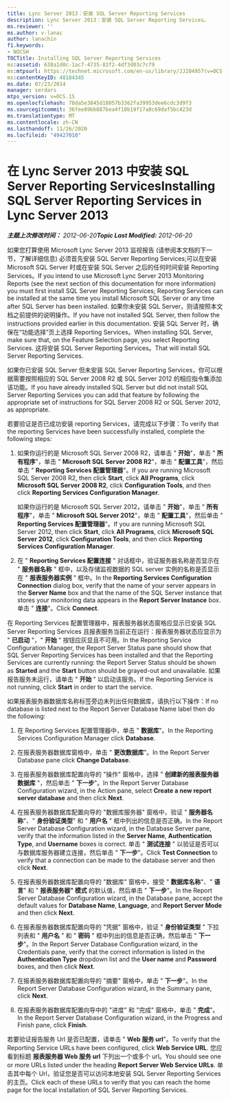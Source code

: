 ```yaml
---
title: Lync Server 2013：安装 SQL Server Reporting Services
description: Lync Server 2013：安装 SQL Server Reporting Services。
ms.reviewer: ''
ms.author: v-lanac
author: lanachin
f1.keywords:
- NOCSH
TOCTitle: Installing SQL Server Reporting Services
ms:assetid: 638a1d0c-1ac7-4735-83f2-4df3d03c7cf9
ms:mtpsurl: https://technet.microsoft.com/en-us/library/JJ204957(v=OCS.15)
ms:contentKeyID: 48184345
ms.date: 07/23/2014
manager: serdars
mtps_version: v=OCS.15
ms.openlocfilehash: 70da5e3845d18057b3362fa39953dee6cdc3d9f3
ms.sourcegitcommit: 36fee89bb887bea4f18b19f17a8c69daf5bc423d
ms.translationtype: MT
ms.contentlocale: zh-CN
ms.lasthandoff: 11/26/2020
ms.locfileid: "49427010"
---
```

# <a name="installing-sql-server-reporting-services-in-lync-server-2013"></a><span data-ttu-id="240f4-103">在 Lync Server 2013 中安装 SQL Server Reporting Services</span><span class="sxs-lookup"><span data-stu-id="240f4-103">Installing SQL Server Reporting Services in Lync Server 2013</span></span>

<div data-xmlns="http://www.w3.org/1999/xhtml">

<div class="topic" data-xmlns="http://www.w3.org/1999/xhtml" data-msxsl="urn:schemas-microsoft-com:xslt" data-cs="https://msdn.microsoft.com/">

<div data-asp="https://msdn2.microsoft.com/asp">



</div>

<div id="mainSection">

<div id="mainBody"><span data-ttu-id="240f4-104">

<span> </span></span><span class="sxs-lookup"><span data-stu-id="240f4-104">

<span> </span></span></span>

<span data-ttu-id="240f4-105">_**主题上次修改时间：** 2012-06-20_</span><span class="sxs-lookup"><span data-stu-id="240f4-105">_**Topic Last Modified:** 2012-06-20_</span></span>

<span data-ttu-id="240f4-106">如果您打算使用 Microsoft Lync Server 2013 监视报告 (请参阅本文档的下一节，了解详细信息) 必须首先安装 SQL Server Reporting Services;可以在安装 Microsoft SQL Server 时或在安装 SQL Server 之后的任何时间安装 Reporting Services。</span><span class="sxs-lookup"><span data-stu-id="240f4-106">If you intend to use Microsoft Lync Server 2013 Monitoring Reports (see the next section of this documentation for more information) you must first install SQL Server Reporting Services; Reporting Services can be installed at the same time you install Microsoft SQL Server or any time after SQL Server has been installed.</span></span> <span data-ttu-id="240f4-107">如果你未安装 SQL Server，则请按照本文档之前提供的说明操作。</span><span class="sxs-lookup"><span data-stu-id="240f4-107">If you have not installed SQL Server, then follow the instructions provided earlier in this documentation.</span></span> <span data-ttu-id="240f4-108">安装 SQL Server 时，确保在“功能选择”页上选择 Reporting Services。</span><span class="sxs-lookup"><span data-stu-id="240f4-108">When installing SQL Server, make sure that, on the Feature Selection page, you select Reporting Services.</span></span> <span data-ttu-id="240f4-109">这将安装 SQL Server Reporting Services。</span><span class="sxs-lookup"><span data-stu-id="240f4-109">That will install SQL Server Reporting Services.</span></span>

<span data-ttu-id="240f4-110">如果你已安装 SQL Server 但未安装 SQL Server Reporting Services，你可以根据需要按照相应的 SQL Server 2008 R2 或 SQL Server 2012 的相应指令集添加该功能。</span><span class="sxs-lookup"><span data-stu-id="240f4-110">If you have already installed SQL Server but did not install SQL Server Reporting Services you can add that feature by following the appropriate set of instructions for SQL Server 2008 R2 or SQL Server 2012, as appropriate.</span></span>

<span data-ttu-id="240f4-111">若要验证是否已成功安装 reporting Services，请完成以下步骤：</span><span class="sxs-lookup"><span data-stu-id="240f4-111">To verify that the reporting Services have been successfully installed, complete the following steps:</span></span>

1.  <span data-ttu-id="240f4-112">如果你运行的是 Microsoft SQL Server 2008 R2，请单击 " **开始**"，单击 " **所有程序**"，单击 " **Microsoft SQL Server 2008 R2**"，单击 " **配置工具**"，然后单击 " **Reporting Services 配置管理器**"。</span><span class="sxs-lookup"><span data-stu-id="240f4-112">If you are running Microsoft SQL Server 2008 R2, then click **Start**, click **All Programs**, click **Microsoft SQL Server 2008 R2**, click **Configuration Tools**, and then click **Reporting Services Configuration Manager**.</span></span>
    
    <span data-ttu-id="240f4-113">如果你运行的是 Microsoft SQL Server 2012，请单击 " **开始**"，单击 " **所有程序**"，单击 " **Microsoft SQL Server 2012**"，单击 " **配置工具**"，然后单击 " **Reporting Services 配置管理器**"。</span><span class="sxs-lookup"><span data-stu-id="240f4-113">If you are running Microsoft SQL Server 2012, then click **Start**, click **All Programs**, click **Microsoft SQL Server 2012**, click **Configuration Tools**, and then click **Reporting Services Configuration Manager**.</span></span>

2.  <span data-ttu-id="240f4-114">在 " **Reporting Services 配置连接** " 对话框中，验证服务器名称是否显示在 " **服务器名称** " 框中，以及存储监视数据的 SQL server 实例的名称是否显示在 " **报表服务器实例** " 框中。</span><span class="sxs-lookup"><span data-stu-id="240f4-114">In the **Reporting Services Configuration Connection** dialog box, verify that the name of your server appears in the **Server Name** box and that the name of the SQL Server instance that stores your monitoring data appears in the **Report Server Instance** box.</span></span> <span data-ttu-id="240f4-115">单击 " **连接**"。</span><span class="sxs-lookup"><span data-stu-id="240f4-115">Click **Connect**.</span></span>

<span data-ttu-id="240f4-116">在 Reporting Services 配置管理器中，报表服务器状态窗格应显示已安装 SQL Server Reporting Services 且报表服务当前正在运行：报表服务器状态应显示为 " **已启动** "，" **开始** " 按钮应灰显且不可用。</span><span class="sxs-lookup"><span data-stu-id="240f4-116">In the Reporting Service Configuration Manager, the Report Server Status pane should show that SQL Server Reporting Services has been installed and that the Reporting Services are currently running: the Report Server Status should be shown as **Started** and the **Start** button should be grayed-out and unavailable.</span></span> <span data-ttu-id="240f4-117">如果报告服务未运行，请单击 " **开始** " 以启动该服务。</span><span class="sxs-lookup"><span data-stu-id="240f4-117">If the Reporting Service is not running, click **Start** in order to start the service.</span></span>

<span data-ttu-id="240f4-118">如果报表服务器数据库名称标签旁边未列出任何数据库，请执行以下操作：</span><span class="sxs-lookup"><span data-stu-id="240f4-118">If no database is listed next to the Report Server Database Name label then do the following:</span></span>

1.  <span data-ttu-id="240f4-119">在 Reporting Services 配置管理器中，单击 " **数据库**"。</span><span class="sxs-lookup"><span data-stu-id="240f4-119">In the Reporting Services Configuration Manager click **Database**.</span></span>

2.  <span data-ttu-id="240f4-120">在报表服务器数据库窗格中，单击 " **更改数据库**"。</span><span class="sxs-lookup"><span data-stu-id="240f4-120">In the Report Server Database pane click **Change Database**.</span></span>

3.  <span data-ttu-id="240f4-121">在报表服务器数据库配置向导的 "操作" 窗格中，选择 " **创建新的报表服务器数据库** "，然后单击 " **下一步**"。</span><span class="sxs-lookup"><span data-stu-id="240f4-121">In the Report Server Database Configuration wizard, in the Action pane, select **Create a new report server database** and then click **Next**.</span></span>

4.  <span data-ttu-id="240f4-122">在报表服务器数据库配置向导的 "数据库服务器" 窗格中，验证 " **服务器名称**"、" **身份验证类型**" 和 " **用户名** " 框中列出的信息是否正确。</span><span class="sxs-lookup"><span data-stu-id="240f4-122">In the Report Server Database Configuration wizard, in the Database Server pane, verify that the information listed in the **Server Name**, **Authentication Type**, and **Username** boxes is correct.</span></span> <span data-ttu-id="240f4-123">单击 " **测试连接** " 以验证是否可以与数据库服务器建立连接，然后单击 " **下一步**"。</span><span class="sxs-lookup"><span data-stu-id="240f4-123">Click **Test Connection** to verify that a connection can be made to the database server and then click **Next**.</span></span>

5.  <span data-ttu-id="240f4-124">在报表服务器数据库配置向导的 "数据库" 窗格中，接受 " **数据库名称**"、" **语言**" 和 " **报表服务器" 模式** 的默认值，然后单击 " **下一步**"。</span><span class="sxs-lookup"><span data-stu-id="240f4-124">In the Report Server Database Configuration wizard, in the Database pane, accept the default values for **Database Name**, **Language**, and **Report Server Mode** and then click **Next**.</span></span>

6.  <span data-ttu-id="240f4-125">在报表服务器数据库配置向导的 "凭据" 窗格中，验证 " **身份验证类型** " 下拉列表和 " **用户名** " 和 " **密码** " 框中列出的信息是否正确，然后单击 " **下一步**"。</span><span class="sxs-lookup"><span data-stu-id="240f4-125">In the Report Server Database Configuration wizard, in the Credentials pane, verify that the correct information is listed in the **Authentication Type** dropdown list and the **User name** and **Password** boxes, and then click **Next**.</span></span>

7.  <span data-ttu-id="240f4-126">在报表服务器数据库配置向导的 "摘要" 窗格中，单击 " **下一步**"。</span><span class="sxs-lookup"><span data-stu-id="240f4-126">In the Report Server Database Configuration wizard, in the Summary pane, click **Next**.</span></span>

8.  <span data-ttu-id="240f4-127">在报表服务器数据库配置向导中的 "进度" 和 "完成" 窗格中，单击 " **完成**"。</span><span class="sxs-lookup"><span data-stu-id="240f4-127">In the Report Server Database Configuration wizard, in the Progress and Finish pane, click **Finish**.</span></span>

<span data-ttu-id="240f4-128">若要验证报告服务 Url 是否已配置，请单击 " **Web 服务 url**"。</span><span class="sxs-lookup"><span data-stu-id="240f4-128">To verify that the Reporting Service URLs have been configured, click **Web Service URL**.</span></span> <span data-ttu-id="240f4-129">您应看到标题 **报表服务器 Web 服务 url** 下列出一个或多个 url。</span><span class="sxs-lookup"><span data-stu-id="240f4-129">You should see one or more URLs listed under the heading **Report Server Web Service URLs**.</span></span> <span data-ttu-id="240f4-130">单击其中每个 Url，验证您是否可以访问本地安装 SQL Server Reporting Services 的主页。</span><span class="sxs-lookup"><span data-stu-id="240f4-130">Click each of these URLs to verify that you can reach the home page for the local installation of SQL Server Reporting Services.</span></span>

<span data-ttu-id="240f4-131"></div>

<span> </span>

</div>

</div>

</span><span class="sxs-lookup"><span data-stu-id="240f4-131"></div>

<span> </span>

</div>

</div>

</span></span></div>

